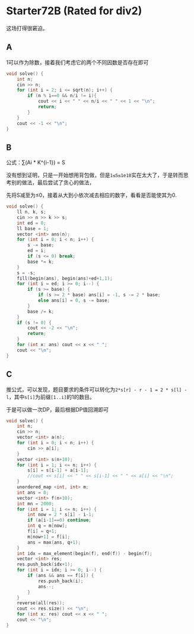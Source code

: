 # Starter72B (Rated for div2)

这场打得很窘迫。

## A

1可以作为除数，接着我们考虑它的两个不同因数是否存在即可

```cpp
void solve() {
    int n;
    cin >> n;
    for (int i = 2; i <= sqrt(n); i++) {
        if (n % i==0 && n/i != i){
            cout << i << " " << n/i << " " << 1 << "\n";
            return;
        }
    }
    cout << -1 << "\n";
}
```



## B

公式：∑(Ai * K^{i-1}) = S

没有想到证明，只是一开始想用背包做，但是`1≤S≤1e18`实在太大了，于是转而思考别的做法，最后尝试了贪心的做法，

先将S减至为≤0，接着从大到小依次减去相应的数字，看看是否能使其为0.

```cpp
void solve() {
    ll n, k, s;
    cin >> n >> k >> s;
    int ed = 0;
    ll base = 1;
    vector <int> ans(n);
    for (int i = 0; i < n; i++) {
        s -= base;
        ed = i;
        if (s <= 0) break;
        base *= k;
    }
    s = -s;
    fill(begin(ans), begin(ans)+ed+1,1);
    for (int i = ed; i >= 0; i--) {
        if (s >= base) {
            if (s >= 2 * base) ans[i] = -1, s -= 2 * base;
            else ans[i] = 0, s -= base;
        }
        base /= k;
    }
    if (s != 0) {
        cout << -2 << "\n";
        return;
    }
    for (int x: ans) cout << x << " ";
    cout << "\n";
}
```



## C

推公式，可以发现，题目要求的条件可以转化为`2*s[r] - r - 1 = 2 * s[l] - l`，其中`s[i]`为前缀`[1..i]`的1的数目。

于是可以做一次DP，最后根据DP值回溯即可

```cpp
void solve() {
    int n;
    cin >> n;
    vector <int> a(n);
    for (int i = 0; i < n; i++) {
        cin >> a[i];
    }
    vector <int> s(n+10);
    for (int i = 1; i <= n; i++) {
        s[i] = s[i-1] + a[i-1];
        //cout << s[i] << " " << s[i-1] << " " << a[i] << "\n";
    }
    unordered_map <int, int> m;
    int ans = 0;
    vector <int> f(n+10);
    int mn = 2000;
    for (int i = 1; i <= n; i++) {
        int now = 2 * s[i] - i-1;
        if (a[i-1]==0) continue;
        int q = m[now];
        f[i] = q+1;
        m[now+1] = f[i];
        ans = max(ans, q+1);
    }
    int idx = max_element(begin(f), end(f)) - begin(f);
    vector <int> res;
    res.push_back(idx+1);
    for (int i = idx; i >= 0; i--) {
        if (ans && ans == f[i]) {
            res.push_back(i);
            ans--;
        }
    }
    reverse(all(res));
    cout << res.size() << "\n";
    for (int x: res) cout << x << " ";
    cout << "\n";
}
```


